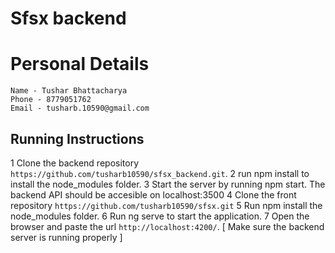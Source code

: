 # Sfsx backend

# Personal Details
    Name - Tushar Bhattacharya
    Phone - 8779051762
    Email - tusharb.10590@gmail.com



## Running Instructions

 1 Clone the backend repository `https://github.com/tusharb10590/sfsx_backend.git`.
 2 run npm install  to install the node_modules folder.
 3 Start the server by running npm start. The backend API should be accesible on localhost:3500
 4 Clone the front repository `https://github.com/tusharb10590/sfsx.git`
 5 Run npm install the node_modules folder.
 6 Run ng serve to start the application. 
 7 Open the browser and paste the url `http://localhost:4200/`. [ Make sure the backend server is running properly ]




